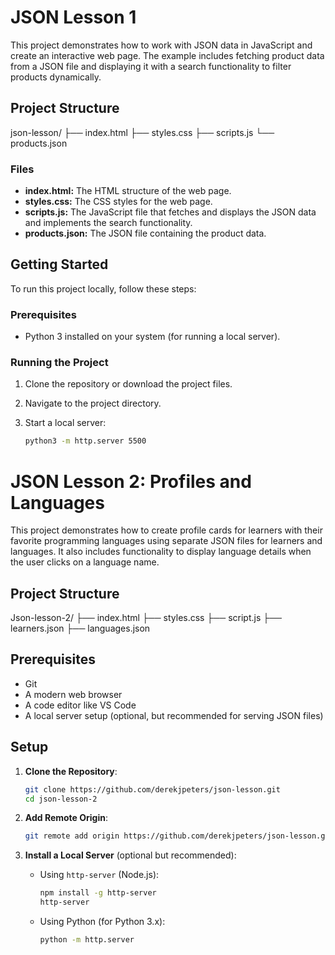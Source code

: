 # JSON Lesson 1

This project demonstrates how to work with JSON data in JavaScript and create an interactive web page. The example includes fetching product data from a JSON file and displaying it with a search functionality to filter products dynamically.

## Project Structure
json-lesson/
├── index.html
├── styles.css
├── scripts.js
└── products.json

### Files

- **index.html:** The HTML structure of the web page.
- **styles.css:** The CSS styles for the web page.
- **scripts.js:** The JavaScript file that fetches and displays the JSON data and implements the search functionality.
- **products.json:** The JSON file containing the product data.

## Getting Started

To run this project locally, follow these steps:

### Prerequisites

- Python 3 installed on your system (for running a local server).

### Running the Project

1. Clone the repository or download the project files.

2. Navigate to the project directory.

3. Start a local server:

   ```bash
   python3 -m http.server 5500

# JSON Lesson 2: Profiles and Languages

This project demonstrates how to create profile cards for learners with their favorite programming languages using separate JSON files for learners and languages. It also includes functionality to display language details when the user clicks on a language name.

## Project Structure

Json-lesson-2/
├── index.html
├── styles.css
├── script.js
├── learners.json
├── languages.json


## Prerequisites

- Git
- A modern web browser
- A code editor like VS Code
- A local server setup (optional, but recommended for serving JSON files)

## Setup

1. **Clone the Repository**:
    ```bash
    git clone https://github.com/derekjpeters/json-lesson.git
    cd json-lesson-2
    ```

2. **Add Remote Origin**:
    ```bash
    git remote add origin https://github.com/derekjpeters/json-lesson.git
    ```

3. **Install a Local Server** (optional but recommended):
    - Using `http-server` (Node.js):
      ```bash
      npm install -g http-server
      http-server
      ```
    - Using Python (for Python 3.x):
      ```bash
      python -m http.server
      ```